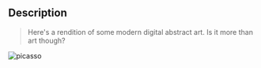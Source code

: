 ## Description
> Here's a rendition of some modern digital abstract art. Is it more than art though?


![picasso](https://github.com/AhmedMoFawzy/Forensics-Challenges/assets/99213868/d43564f0-9be0-431f-9a2c-f744a0a58c78)
